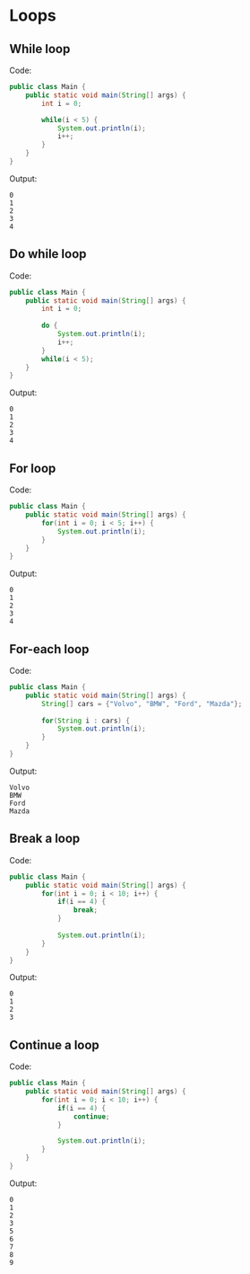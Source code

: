 # Loops

## While loop

Code:

```java
public class Main {
    public static void main(String[] args) {
        int i = 0;

        while(i < 5) {
            System.out.println(i);
            i++;
        }  
    }
}
```

Output:

```text
0
1
2
3
4
```

## Do while loop

Code:

```java
public class Main {
    public static void main(String[] args) {
        int i = 0;
        
        do {
            System.out.println(i);
            i++;
        }
        while(i < 5);  
    }
}
```

Output:

```text
0
1
2
3
4
```

## For loop

Code:

```java
public class Main {
    public static void main(String[] args) {
        for(int i = 0; i < 5; i++) {
            System.out.println(i);
        }  
    }
}
```

Output:

```text
0
1
2
3
4
```

## For-each loop

Code:

```java
public class Main {
    public static void main(String[] args) {
        String[] cars = {"Volvo", "BMW", "Ford", "Mazda"};
        
        for(String i : cars) {
            System.out.println(i);
        }    
    }
}
```

Output:

```text
Volvo
BMW
Ford
Mazda
```

## Break a loop

Code:

```java
public class Main {
    public static void main(String[] args) {
        for(int i = 0; i < 10; i++) {
            if(i == 4) {
                break;
            }
            
            System.out.println(i);
        }  
    }
}
```

Output:

```text
0
1
2
3
```

## Continue a loop

Code:

```java
public class Main {
    public static void main(String[] args) {
        for(int i = 0; i < 10; i++) {
            if(i == 4) {
                continue;
            }

            System.out.println(i);
        }  
    }
}
```

Output:

```text
0
1
2
3
5
6
7
8
9
```
